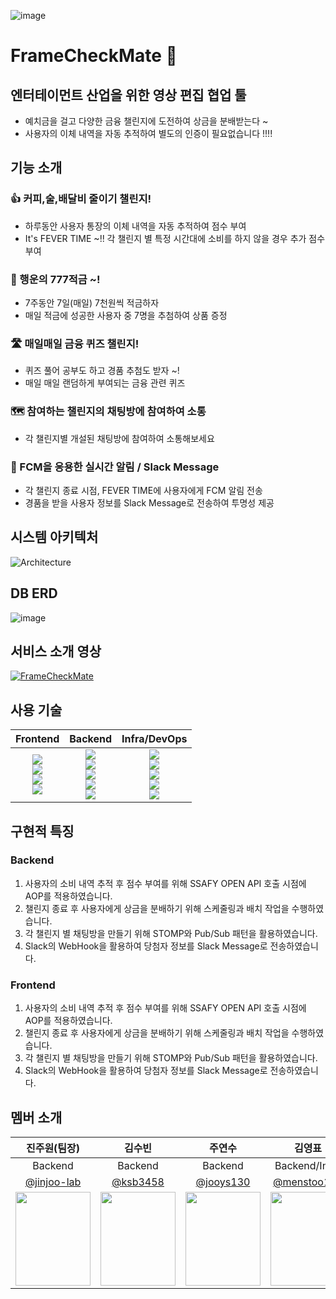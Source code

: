 ![image](https://github.com/user-attachments/assets/ac69f8ca-b122-46fe-95ff-ac2716bfd591)

# FrameCheckMate 👋

## 엔터테이먼트 산업을 위한 영상 편집 협업 툴

- 예치금을 걸고 다양한 금융 챌린지에 도전하여 상금을 분배받는다 ~
- 사용자의 이체 내역을 자동 추적하여 별도의 인증이 필요없습니다 !!!!

## 기능 소개

### 👍 커피,술,배달비 줄이기 챌린지!

- 하루동안 사용자 통장의 이체 내역을 자동 추적하여 점수 부여
- It's FEVER TIME ~!! 각 챌린지 별 특정 시간대에 소비를 하지 않을 경우 추가 점수 부여

### 🎯 행운의 777적금 ~!

- 7주동안 7일(매일) 7천원씩 적금하자
- 매일 적금에 성공한 사용자 중 7명을 추첨하여 상품 증정

### 🛣️ 매일매일 금융 퀴즈 챌린지!

- 퀴즈 풀어 공부도 하고 경품 추첨도 받자 ~!
- 매일 매일 랜덤하게 부여되는 금융 관련 퀴즈

### 🗺️ 참여하는 챌린지의 채팅방에 참여하여 소통

- 각 챌린지별 개설된 채팅방에 참여하여 소통해보세요

### 📱 FCM을 응용한 실시간 알림 / Slack Message

- 각 챌린지 종료 시점, FEVER TIME에 사용자에게 FCM 알림 전송
- 경품을 받을 사용자 정보를 Slack Message로 전송하여 투명성 제공


## 시스템 아키텍처
![Architecture](https://github.com/user-attachments/assets/02154e42-cfd8-473b-9a11-07eeff0bf7f0)

## DB ERD
![image](https://github.com/user-attachments/assets/e47e4d62-4975-4be6-b0af-432b978ef976)

## 서비스 소개 영상
[![FrameCheckMate](https://img.youtube.com/vi/-1keWKxLl7A/0.jpg)](https://www.youtube.com/watch?v=-1keWKxLl7A)

## 사용 기술
|Frontend|Backend|Infra/DevOps|
|:---:|:---:|:---:|
|<img src="https://img.shields.io/badge/react-F05138?style=for-the-badge&logo=React&logoColor=white"><br><img src="https://img.shields.io/badge/typescript-F1007E?style=for-the-badge&logo=typescript"><br><img src="https://img.shields.io/badge/nextjs-F1007E?style=for-the-badge"><br><img src="https://img.shields.io/badge/reactquery-2396F3?style=for-the-badge&logo=reactquery&logoColor=white">|<img src="https://img.shields.io/badge/java-007396?style=for-the-badge&logo=OpenJDK&logoColor=white"><br><img src="https://img.shields.io/badge/springboot-6DB33F?style=for-the-badge&logo=springboot&logoColor=white"><br><img src="https://img.shields.io/badge/hibernate-59666C?style=for-the-badge&logo=hibernate&logoColor=white"> <br> <img src="https://img.shields.io/badge/MySQL-4479A1?style=for-the-badge&logo=MySQL&logoColor=white"><br><img src="https://img.shields.io/badge/stomp-010101?style=for-the-badge">|<img src="https://img.shields.io/badge/amazonrds-569A31?style=for-the-badge&logo=amazonrds&logoColor=white"><br><img src="https://img.shields.io/badge/amazonec2-FF9900?style=for-the-badge&logo=amazonec2&logoColor=white"><br><img src="https://img.shields.io/badge/docker-2496ED?style=for-the-badge&logo=docker&logoColor=white"><br><img src="https://img.shields.io/badge/slack-2496ED?style=for-the-badge&logo=slack&logoColor=white"><br><img src="https://img.shields.io/badge/firebase-2496ED?style=for-the-badge&logo=firebase&logoColor=white">|

## 구현적 특징

### Backend
1. 사용자의 소비 내역 추적 후 점수 부여를 위해 SSAFY OPEN API 호출 시점에 AOP를 적용하였습니다.
2. 챌린지 종료 후 사용자에게 상금을 분배하기 위해 스케줄링과 배치 작업을 수행하였습니다.
3. 각 챌린지 별 채팅방을 만들기 위해 STOMP와 Pub/Sub 패턴을 활용하였습니다.
4. Slack의 WebHook을 활용하여 당첨자 정보를 Slack Message로 전송하였습니다.

### Frontend
1. 사용자의 소비 내역 추적 후 점수 부여를 위해 SSAFY OPEN API 호출 시점에 AOP를 적용하였습니다.
2. 챌린지 종료 후 사용자에게 상금을 분배하기 위해 스케줄링과 배치 작업을 수행하였습니다.
3. 각 챌린지 별 채팅방을 만들기 위해 STOMP와 Pub/Sub 패턴을 활용하였습니다.
4. Slack의 WebHook을 활용하여 당첨자 정보를 Slack Message로 전송하였습니다.

## 멤버 소개
|진주원(팀장)|김수빈|주연수|김영표|김태경|이재희|
|:----:|:----:|:----:|:----:|:----:|:----:|
|Backend|Backend|Backend|Backend/Infra|FrontEnd/AI|FrontEnd|
|[@jinjoo-lab](https://github.com/jinjoo-lab)|[@ksb3458](https://github.com/ksb3458)|[@jooys130](https://github.com/jooys130)|[@menstoo121](https://github.com/menstoo121)|[@blackburi](https://github.com/blackburi)|[@hee0109](https://github.com/hee0109)|
 | <img src = "https://avatars.githubusercontent.com/u/84346055?v=4" width ="120" height = "150"> | <img src = "https://github.com/shin5774/SSAFY_CS_Study/blob/main/image/SIUU.jpeg?raw=true" width ="120" height = "150">| <img src = "https://avatars.githubusercontent.com/u/87296259?v=4" width ="120" height = "150">| <img src = "https://avatars.githubusercontent.com/u/84346055?v=4" width ="120" height = "150">| <img src = "https://avatars.githubusercontent.com/u/156290298?v=4" width ="120" height = "150">| <img src = "https://github.com/user-attachments/assets/ef45be79-0342-4d18-bd78-bf86388824d4" width ="120" height = "150">|
